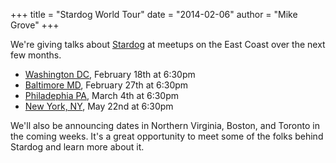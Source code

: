 +++
title = "Stardog World Tour"
date = "2014-02-06"
author = "Mike Grove"
+++

We're giving talks about [Stardog](http://stardog.com) at meetups on the East Coast over the next few months.<!--more-->

* [Washington DC](http://www.meetup.com/semweb-31/events/163602752/), February 18th at 6:30pm
* [Baltimore MD](http://www.meetup.com/MarylandSemantics/events/163753242/), February 27th at 6:30pm
* [Philadephia PA](http://www.meetup.com/The-Philadelphia-Semantic-Web-Meetup/), March 4th at 6:30pm
* [New York, NY](http://www.meetup.com/semweb-25/events/155269772/), May 22nd at 6:30pm

We'll also be announcing dates in Northern Virginia, Boston, and
Toronto in the coming weeks. It's a great opportunity to meet some of
the folks behind Stardog and learn more about it.
